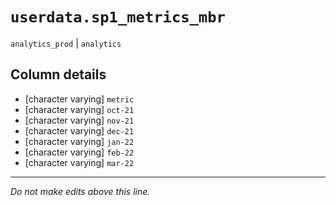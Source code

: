# `userdata.sp1_metrics_mbr`
`analytics_prod` | `analytics`

## Column details
* [character varying] `metric`
* [character varying] `oct-21`
* [character varying] `nov-21`
* [character varying] `dec-21`
* [character varying] `jan-22`
* [character varying] `feb-22`
* [character varying] `mar-22`

-------------------------------------------------------------------------------
*Do not make edits above this line.*
